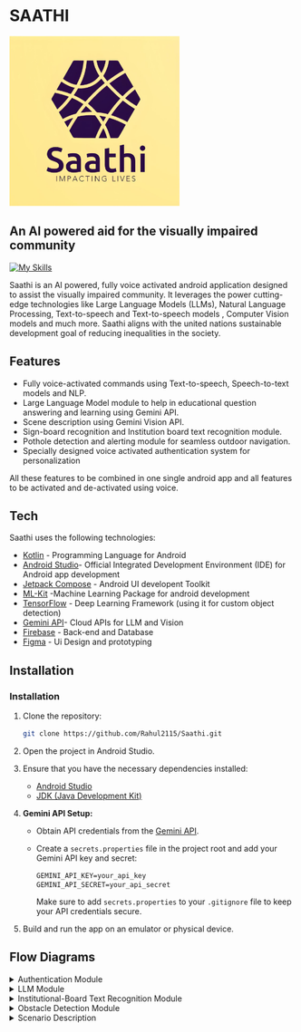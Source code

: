# SAATHI
<img src="https://github.com/Rahul2115/Saathi/blob/master/images/logo.jpeg" alt="Logo" width="300" height="300">

## An AI powered aid for the visually impaired community
[![My Skills](https://skillicons.dev/icons?i=kotlin,androidstudio,firebase,gcp,tensorflow,figma&perline=&theme=)](https://skillicons.dev)

Saathi is an AI powered, fully voice activated android application designed to assist the visually impaired community. It leverages the power cutting-edge technologies like Large Language Models (LLMs), Natural Language Processing, Text-to-speech and Text-to-speech models , Computer Vision models and much more. Saathi aligns with the united nations sustainable development goal of reducing inequalities in the society.

## Features

- Fully voice-activated commands using Text-to-speech, Speech-to-text models and NLP.
- Large Language Model module to help in educational question answering and learning using Gemini API.
- Scene description using Gemini Vision API.
- Sign-board recognition and Institution board text recognition module.
- Pothole detection and alerting module for seamless outdoor navigation.
- Specially designed voice activated authentication system for personalization

  
All these features to be combined in one single android app and all features to be activated and de-activated using voice.

## Tech
Saathi uses the following technologies:

- [Kotlin](https://kotlinlang.org) - Programming Language for Android
- [Android Studio](https://developer.android.com/studio?gclid=Cj0KCQiAnrOtBhDIARIsAFsSe51MxgNrDQ5ajwxGi3g24wLt3r2TpVdCGJW-JKBjzhmmnNaanvxLVdIaAn2sEALw_wcB&gclsrc=aw.ds)- Official Integrated Development Environment (IDE) for Android app development
- [Jetpack Compose](https://developer.android.com/jetpack/compose) - Android UI developent Toolkit
- [ML-Kit](https://developers.google.com/ml-kit) -Machine Learning Package for android development 
- [TensorFlow](https://www.tensorflow.org) - Deep Learning Framework (using it for custom object detection)
- [Gemini API](https://ai.google.dev)- Cloud APIs for LLM and Vision 
- [Firebase](https://firebase.google.com) - Back-end and Database
- [Figma](https://www.figma.com/) - Ui Design and prototyping

## Installation
### Installation

1. Clone the repository:

    ```bash
    git clone https://github.com/Rahul2115/Saathi.git
    ```

2. Open the project in Android Studio.

3. Ensure that you have the necessary dependencies installed:
   - [Android Studio](https://developer.android.com/studio)
   - [JDK (Java Development Kit)](https://www.oracle.com/java/technologies/javase-downloads.html)

4. **Gemini API Setup:**
   - Obtain API credentials from the [Gemini API](https://gemini.com/api).
   - Create a `secrets.properties` file in the project root and add your Gemini API key and secret:

     ```properties
     GEMINI_API_KEY=your_api_key
     GEMINI_API_SECRET=your_api_secret
     ```

     Make sure to add `secrets.properties` to your `.gitignore` file to keep your API credentials secure.

5. Build and run the app on an emulator or physical device.


## Flow Diagrams
<details>
<summary>Authentication Module</summary>
<img src="https://github.com/Rahul2115/Saathi/blob/master/images/AUTH.png" alt="Logo">

</details>

<details>
  <summary>LLM Module</summary>
  <img src="https://github.com/Rahul2115/Saathi/blob/master/images/LLM_Learning.png" alt="Logo">
</details>

<details>
  <summary>Institutional-Board Text Recognition Module</summary>
  <img src="https://github.com/Rahul2115/Saathi/blob/master/images/OCR.png" alt="Logo">
</details>

<details>
  <summary>Obstacle Detection Module</summary>
  <img src="https://github.com/Rahul2115/Saathi/blob/master/images/Obstacle%20Detection.png" alt="Logo">
</details>

<details>
<summary>Scenario Description</summary>
  <img src="https://github.com/Rahul2115/Saathi/blob/master/images/Image_Description.png" alt="image">
</details>





